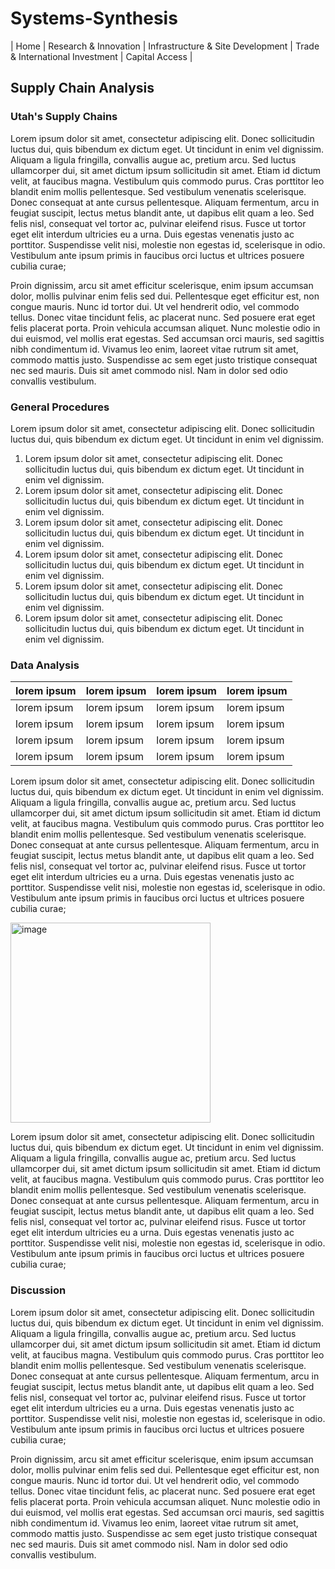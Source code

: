 # Systems-Synthesis

| Home | Research & Innovation | Infrastructure & Site Development | Trade & International Investment | Capital Access |

## Supply Chain Analysis
### Utah's Supply Chains
Lorem ipsum dolor sit amet, consectetur adipiscing elit. Donec sollicitudin luctus dui, quis bibendum ex dictum eget. Ut tincidunt in enim vel dignissim. Aliquam a ligula fringilla, convallis augue ac, pretium arcu. Sed luctus ullamcorper dui, sit amet dictum ipsum sollicitudin sit amet. Etiam id dictum velit, at faucibus magna. Vestibulum quis commodo purus. Cras porttitor leo blandit enim mollis pellentesque. Sed vestibulum venenatis scelerisque. Donec consequat at ante cursus pellentesque. Aliquam fermentum, arcu in feugiat suscipit, lectus metus blandit ante, ut dapibus elit quam a leo. Sed felis nisl, consequat vel tortor ac, pulvinar eleifend risus. Fusce ut tortor eget elit interdum ultricies eu a urna. Duis egestas venenatis justo ac porttitor. Suspendisse velit nisi, molestie non egestas id, scelerisque in odio. Vestibulum ante ipsum primis in faucibus orci luctus et ultrices posuere cubilia curae;

Proin dignissim, arcu sit amet efficitur scelerisque, enim ipsum accumsan dolor, mollis pulvinar enim felis sed dui. Pellentesque eget efficitur est, non congue mauris. Nunc id tortor dui. Ut vel hendrerit odio, vel commodo tellus. Donec vitae tincidunt felis, ac placerat nunc. Sed posuere erat eget felis placerat porta. Proin vehicula accumsan aliquet. Nunc molestie odio in dui euismod, vel mollis erat egestas. Sed accumsan orci mauris, sed sagittis nibh condimentum id. Vivamus leo enim, laoreet vitae rutrum sit amet, commodo mattis justo. Suspendisse ac sem eget justo tristique consequat nec sed mauris. Duis sit amet commodo nisl. Nam in dolor sed odio convallis vestibulum.

### General Procedures
Lorem ipsum dolor sit amet, consectetur adipiscing elit. Donec sollicitudin luctus dui, quis bibendum ex dictum eget. Ut tincidunt in enim vel dignissim.

1. Lorem ipsum dolor sit amet, consectetur adipiscing elit. Donec sollicitudin luctus dui, quis bibendum ex dictum eget. Ut tincidunt in enim vel dignissim.
2. Lorem ipsum dolor sit amet, consectetur adipiscing elit. Donec sollicitudin luctus dui, quis bibendum ex dictum eget. Ut tincidunt in enim vel dignissim.
3. Lorem ipsum dolor sit amet, consectetur adipiscing elit. Donec sollicitudin luctus dui, quis bibendum ex dictum eget. Ut tincidunt in enim vel dignissim.
4. Lorem ipsum dolor sit amet, consectetur adipiscing elit. Donec sollicitudin luctus dui, quis bibendum ex dictum eget. Ut tincidunt in enim vel dignissim.
5. Lorem ipsum dolor sit amet, consectetur adipiscing elit. Donec sollicitudin luctus dui, quis bibendum ex dictum eget. Ut tincidunt in enim vel dignissim.
6. Lorem ipsum dolor sit amet, consectetur adipiscing elit. Donec sollicitudin luctus dui, quis bibendum ex dictum eget. Ut tincidunt in enim vel dignissim.

### Data Analysis
| lorem ipsum | lorem ipsum | lorem ipsum | lorem ipsum |
|-------------|-------------|-------------|-------------|
| lorem ipsum | lorem ipsum | lorem ipsum | lorem ipsum |
| lorem ipsum | lorem ipsum | lorem ipsum | lorem ipsum |
| lorem ipsum | lorem ipsum | lorem ipsum | lorem ipsum |
| lorem ipsum | lorem ipsum | lorem ipsum | lorem ipsum |

Lorem ipsum dolor sit amet, consectetur adipiscing elit. Donec sollicitudin luctus dui, quis bibendum ex dictum eget. Ut tincidunt in enim vel dignissim. Aliquam a ligula fringilla, convallis augue ac, pretium arcu. Sed luctus ullamcorper dui, sit amet dictum ipsum sollicitudin sit amet. Etiam id dictum velit, at faucibus magna. Vestibulum quis commodo purus. Cras porttitor leo blandit enim mollis pellentesque. Sed vestibulum venenatis scelerisque. Donec consequat at ante cursus pellentesque. Aliquam fermentum, arcu in feugiat suscipit, lectus metus blandit ante, ut dapibus elit quam a leo. Sed felis nisl, consequat vel tortor ac, pulvinar eleifend risus. Fusce ut tortor eget elit interdum ultricies eu a urna. Duis egestas venenatis justo ac porttitor. Suspendisse velit nisi, molestie non egestas id, scelerisque in odio. Vestibulum ante ipsum primis in faucibus orci luctus et ultrices posuere cubilia curae;

<img width="320" alt="image" src="https://github.com/jredman14/Systems-Synthesis/assets/156849712/21e6ed41-7de7-4edf-a08c-d3c8fedcaa06">

Lorem ipsum dolor sit amet, consectetur adipiscing elit. Donec sollicitudin luctus dui, quis bibendum ex dictum eget. Ut tincidunt in enim vel dignissim. Aliquam a ligula fringilla, convallis augue ac, pretium arcu. Sed luctus ullamcorper dui, sit amet dictum ipsum sollicitudin sit amet. Etiam id dictum velit, at faucibus magna. Vestibulum quis commodo purus. Cras porttitor leo blandit enim mollis pellentesque. Sed vestibulum venenatis scelerisque. Donec consequat at ante cursus pellentesque. Aliquam fermentum, arcu in feugiat suscipit, lectus metus blandit ante, ut dapibus elit quam a leo. Sed felis nisl, consequat vel tortor ac, pulvinar eleifend risus. Fusce ut tortor eget elit interdum ultricies eu a urna. Duis egestas venenatis justo ac porttitor. Suspendisse velit nisi, molestie non egestas id, scelerisque in odio. Vestibulum ante ipsum primis in faucibus orci luctus et ultrices posuere cubilia curae;

### Discussion
Lorem ipsum dolor sit amet, consectetur adipiscing elit. Donec sollicitudin luctus dui, quis bibendum ex dictum eget. Ut tincidunt in enim vel dignissim. Aliquam a ligula fringilla, convallis augue ac, pretium arcu. Sed luctus ullamcorper dui, sit amet dictum ipsum sollicitudin sit amet. Etiam id dictum velit, at faucibus magna. Vestibulum quis commodo purus. Cras porttitor leo blandit enim mollis pellentesque. Sed vestibulum venenatis scelerisque. Donec consequat at ante cursus pellentesque. Aliquam fermentum, arcu in feugiat suscipit, lectus metus blandit ante, ut dapibus elit quam a leo. Sed felis nisl, consequat vel tortor ac, pulvinar eleifend risus. Fusce ut tortor eget elit interdum ultricies eu a urna. Duis egestas venenatis justo ac porttitor. Suspendisse velit nisi, molestie non egestas id, scelerisque in odio. Vestibulum ante ipsum primis in faucibus orci luctus et ultrices posuere cubilia curae;

Proin dignissim, arcu sit amet efficitur scelerisque, enim ipsum accumsan dolor, mollis pulvinar enim felis sed dui. Pellentesque eget efficitur est, non congue mauris. Nunc id tortor dui. Ut vel hendrerit odio, vel commodo tellus. Donec vitae tincidunt felis, ac placerat nunc. Sed posuere erat eget felis placerat porta. Proin vehicula accumsan aliquet. Nunc molestie odio in dui euismod, vel mollis erat egestas. Sed accumsan orci mauris, sed sagittis nibh condimentum id. Vivamus leo enim, laoreet vitae rutrum sit amet, commodo mattis justo. Suspendisse ac sem eget justo tristique consequat nec sed mauris. Duis sit amet commodo nisl. Nam in dolor sed odio convallis vestibulum.
